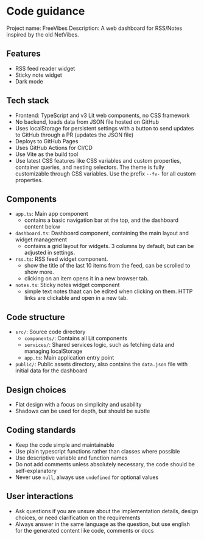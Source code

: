 # Code guidance

Project name: FreeVibes
Description: A web dashboard for RSS/Notes inspired by the old NetVibes.

## Features
- RSS feed reader widget
- Sticky note widget
- Dark mode

## Tech stack
- Frontend: TypeScript and v3 Lit web components, no CSS framework
- No backend, loads data from JSON file hosted on GitHub
- Uses localStorage for persistent settings with a button to send updates to GitHub through a PR (updates the JSON file)
- Deploys to GitHub Pages
- Uses GitHub Actions for CI/CD
- Use Vite as the build tool
- Use latest CSS features like CSS variables and custom properties, container queries, and nesting selectors. The theme is fully customizable through CSS variables. Use the prefix `--fv-` for all custom properties.

## Components
- `app.ts`: Main app component
  * contains a basic navigation bar at the top, and the dashboard content below
- `dashboard.ts`: Dashboard component, containing the main layout and widget management
  * contains a grid layout for widgets. 3 columns by default, but can be adjusted in settings.
- `rss.ts`: RSS feed widget component.
  * show the title of the last 10 items from the feed, can be scrolled to show more.
  * clicking on an item opens it in a new browser tab.
- `notes.ts`: Sticky notes widget component
  * simple text notes thaat can be edited when clicking on them. HTTP links are clickable and open in a new tab.

## Code structure
- `src/`: Source code directory
  * `components/`: Contains all Lit components
  * `services/`: Shared services logic, such as fetching data and managing localStorage
  * `app.ts`: Main application entry point
- `public/`: Public assets directory, also contains the `data.json` file with initial data for the dashboard

## Design choices
- Flat design with a focus on simplicity and usability
- Shadows can be used for depth, but should be subtle

## Coding standards
- Keep the code simple and maintainable
- Use plain typescript functions rather than classes where possible
- Use descriptive variable and function names
- Do not add comments unless absolutely necessary, the code should be self-explanatory
- Never use `null`, always use `undefined` for optional values

## User interactions
- Ask questions if you are unsure about the implementation details, design choices, or need clarification on the requirements
- Always answer in the same language as the question, but use english for the generated content like code, comments or docs
